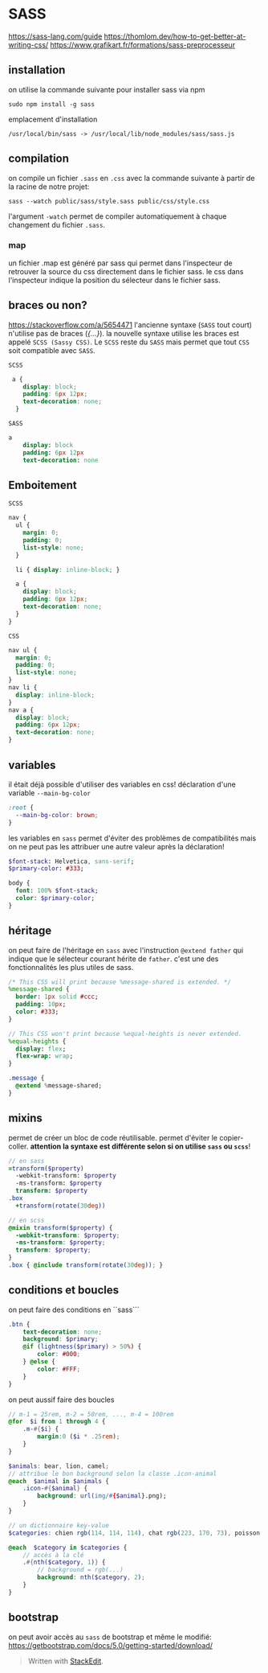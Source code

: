 ﻿
# SASS
https://sass-lang.com/guide
https://thomlom.dev/how-to-get-better-at-writing-css/
https://www.grafikart.fr/formations/sass-preprocesseur

## installation
on utilise la commande suivante pour installer sass via npm
```
sudo npm install -g sass
```
emplacement d'installation
```
/usr/local/bin/sass -> /usr/local/lib/node_modules/sass/sass.js
```

## compilation
on compile un fichier `.sass` en `.css` avec la commande suivante à partir de la racine de notre projet:
```
sass --watch public/sass/style.sass public/css/style.css
```
l'argument ``-watch`` permet de compiler automatiquement à chaque changement du fichier `.sass`.

### map
un fichier .map est généré par sass qui permet dans l'inspecteur de retrouver la source du css directement dans le fichier sass. le css dans l'inspecteur indique la position du sélecteur dans le fichier sass.

## braces ou non?
https://stackoverflow.com/a/5654471
l'ancienne syntaxe (`SASS` tout court) n'utilise pas de braces (*{...}*). la nouvelle syntaxe utilise les braces est appelé `SCSS (Sassy CSS)`. Le `SCSS` reste du `SASS` mais permet que tout `CSS` soit compatible avec `SASS`.

`SCSS`
```scss
 a {
    display: block;
    padding: 6px 12px;
    text-decoration: none;
  }
```
`SASS`

```sass
a
    display: block
    padding: 6px 12px
    text-decoration: none
```

## Emboitement
`SCSS`
```scss
nav {
  ul {
    margin: 0;
    padding: 0;
    list-style: none;
  }

  li { display: inline-block; }

  a {
    display: block;
    padding: 6px 12px;
    text-decoration: none;
  }
}
```

`CSS`
```css
nav ul {
  margin: 0;
  padding: 0;
  list-style: none;
}
nav li {
  display: inline-block;
}
nav a {
  display: block;
  padding: 6px 12px;
  text-decoration: none;
}
```

## variables
il était déjà possible d'utiliser des variables en css!
déclaration d'une variable `--main-bg-color`
```css
:root {
  --main-bg-color: brown;
}
```
les variables en `sass` permet d'éviter des problèmes de compatibilités mais on ne peut pas les attribuer une autre valeur après la déclaration!
```sass
$font-stack: Helvetica, sans-serif;
$primary-color: #333;

body {
  font: 100% $font-stack;
  color: $primary-color;
}
```

## héritage
on peut faire de l'héritage en ``sass`` avec l'instruction ``@extend father`` qui indique que le sélecteur courant hérite de ``father``. c'est une des fonctionnalités les plus utiles de sass.

```sass
/* This CSS will print because %message-shared is extended. */
%message-shared {
  border: 1px solid #ccc;
  padding: 10px;
  color: #333;
}

// This CSS won't print because %equal-heights is never extended.
%equal-heights {
  display: flex;
  flex-wrap: wrap;
}

.message {
  @extend %message-shared;
}
```

## mixins
permet de créer un bloc de code réutilisable. permet d'éviter le copier-coller. **attention la syntaxe est différente selon si on utilise `sass` ou `scss`**!

```sass
// en sass
=transform($property)
  -webkit-transform: $property
  -ms-transform: $property
  transform: $property
.box
  +transform(rotate(30deg))
```

```scss
// en scss
@mixin transform($property) {
  -webkit-transform: $property;
  -ms-transform: $property;
  transform: $property;
}
.box { @include transform(rotate(30deg)); }
```

## conditions et boucles
on peut faire des conditions en ``sass```
```scss
.btn {
	text-decoration: none;
	background: $primary;
	@if (lightness($primary) > 50%) {
		color: #000;
	} @else {
		color: #FFF;
	}
}
```

on peut aussif faire des boucles
```scss
// m-1 = 25rem, m-2 = 50rem, ..., m-4 = 100rem
@for  $i from 1 through 4 {
	.m-#{$i} {
		margin:0 ($i * .25rem);
	}
}

$animals: bear, lion, camel;
// attribue le bon background selon la classe .icon-animal
@each  $animal in $animals {
	.icon-#{$animal} {
		background: url(img/#{$animal}.png); 
	}
}

// un dictionnaire key-value
$categories: chien rgb(114, 114, 114), chat rgb(223, 170, 73), poisson rgb(137, 137, 212);

@each  $category in $categories {
	// accès à la clé
	.#{nth($category, 1)} {
		// background = rgb(...)
		background: nth($category, 2);
	}
}
```

## bootstrap
on peut avoir accès au ``sass`` de bootstrap et même le modifié:
https://getbootstrap.com/docs/5.0/getting-started/download/


> Written with [StackEdit](https://stackedit.io/).
